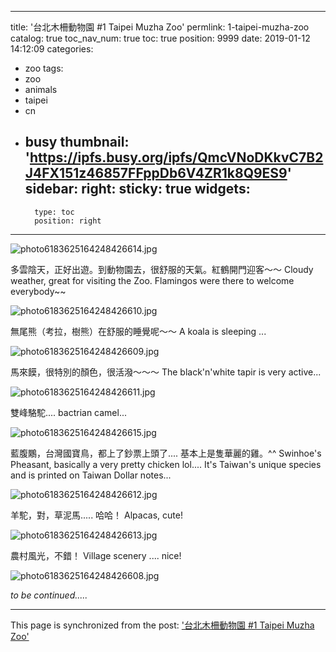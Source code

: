 
---
title: '台北木柵動物園 #1 Taipei Muzha Zoo'
permlink: 1-taipei-muzha-zoo
catalog: true
toc_nav_num: true
toc: true
position: 9999
date: 2019-01-12 14:12:09
categories:
- zoo
tags:
- zoo
- animals
- taipei
- cn
- busy
thumbnail: 'https://ipfs.busy.org/ipfs/QmcVNoDKkvC7B2J4FX151z46857FFppDb6V4ZR1k8Q9ES9'
sidebar:
    right:
        sticky: true
widgets:
    -
        type: toc
        position: right
---


![photo6183625164248426614.jpg](https://ipfs.busy.org/ipfs/QmcVNoDKkvC7B2J4FX151z46857FFppDb6V4ZR1k8Q9ES9)

多雲陰天，正好出遊。到動物園去，很舒服的天氣。紅鶴開門迎客～～
Cloudy weather, great for visiting the Zoo. Flamingos were there to welcome everybody~~

![photo6183625164248426610.jpg](https://ipfs.busy.org/ipfs/QmWZ2u2tXXiecE2XXpD99k6LfmeX94dNybRGZbpBDq2Pc7)

無尾熊（考拉，樹熊）在舒服的睡覺呢～～
A koala is sleeping ...

![photo6183625164248426609.jpg](https://ipfs.busy.org/ipfs/QmVQpJk666AWPtDb1aEpe9zgdd7Hi49YDyxMNmXyocmQyq)

馬來饃，很特別的顏色，很活潑～～～
The black'n'white tapir is very active...

![photo6183625164248426611.jpg](https://ipfs.busy.org/ipfs/QmQwRNTWaQkaYGT9S7JNKTCRjbJCgrpLGN9VvCR2omNvzz)

雙峰駱駝.... bactrian camel...

![photo6183625164248426615.jpg](https://ipfs.busy.org/ipfs/QmT2x6mt1kGsCVGtxhPEwn9r6fN4JstQrzsHSiaKhzD9nv)

藍腹鷴，台灣國寶鳥，都上了鈔票上頭了.... 基本上是隻華麗的雞。^^
Swinhoe's Pheasant, basically a very pretty chicken lol.... It's Taiwan's unique species and is printed on Taiwan Dollar notes...

![photo6183625164248426612.jpg](https://ipfs.busy.org/ipfs/Qmd64FeqxT5gvTrPRPLgsUqFcJenSuR4jSztNnZYrhnNiP)

羊駝，對，草泥馬..... 哈哈！
Alpacas, cute!

![photo6183625164248426613.jpg](https://ipfs.busy.org/ipfs/QmYHwrfaoEzq5Z57UnyF1cugdg9H9Y2mJn176rshos2mki)

農村風光，不錯！
Village scenery .... nice!

![photo6183625164248426608.jpg](https://ipfs.busy.org/ipfs/QmbHoGUVvVkyxj75Lv6d3sdrHPTuneBm4re6oM63SjrZJb)

*to be continued.....*



- - -

This page is synchronized from the post: ['台北木柵動物園 #1 Taipei Muzha Zoo'](https://steemit.com/@deanliu/1-taipei-muzha-zoo)
